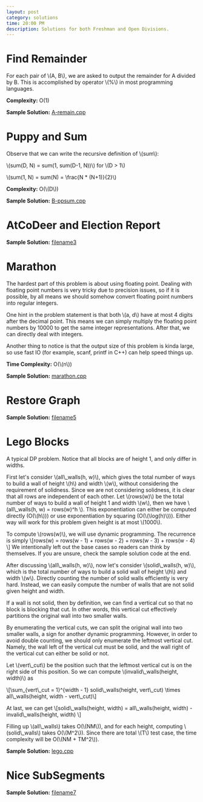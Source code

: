 ```yaml
---
layout: post
category: solutions
time: 20:00 PM
description: Solutions for both Freshman and Open Divisions.
---
```

# **Find Remainder**
For each pair of \\(A, B\\), we are asked to output the remainder for A divided by B. This is accomplished by operator \\(%\\) in most programming languages. 

**Complexity:** O(1)

**Sample Solution:** [A-remain.cpp]

# **Puppy and Sum**
Observe that we can write the recursive definition of \\(sum\\): 

\\(sum(D, N) = sum(1, sum(D-1, N))\\)  for \\(D > 1\\)

\\(sum(1, N) = sum(N) = \frac{N * (N+1)}{2}\\) 

**Complexity:** O(\\(D\\))

**Sample Solution:** [B-ppsum.cpp]

# **AtCoDeer and Election Report**

**Sample Solution:** [filename3]

# **Marathon**
The hardest part of this problem is about using floating point. 
Dealing with floating point numbers is very tricky due to precision issues, 
so if it is possible, by all means we should
somehow convert floating point numbers into regular integers. 

One hint in the problem statement is that both \\(a, d\\) have at most
4 digits after the decimal point. This means we can simply multiply
the floating point numbers by 10000 to get the same integer representations.
After that, we can directly deal with integers.

Another thing to notice is that the output size of this problem is kinda large,
so use fast IO (for example, scanf, printf in C++) can help speed things up.

**Time Complexity:** O(\\(n\\))

**Sample Solution:** [marathon.cpp]

# **Restore Graph**

**Sample Solution:** [filename5]

# **Lego Blocks**
A typical DP problem. Notice that all blocks are of height 1, and only differ
in widths.

First let's consider \\(all\\_walls(h, w)\\), which gives the total number of
ways to build a wall of height \\(h\\) and  width \\(w\\), without considering
the requirement of solidness. Since we are not considering solidness, it is
clear that all rows are independent of each other. Let \\(rows(w)\\) be the
total number of ways to build a wall of height 1 and width \\(w\\), then we have
\\(all\\_walls(h, w) = rows(w)^h \\). This exponentiation can either be 
computed directly (O(\\(h\\)))  or use exponentiation by squaring
(O(\\(\log(h)\\))). Either way will work for this problem given height is at most
\\(1000\\).

To compute \\(rows(w)\\), we will use dynamic programming. The recurrence is 
simply 
\\[rows(w) = rows(w - 1) + rows(w - 2) + rows(w - 3) + rows(w - 4) \\]
We intentionally left out the base cases so readers can think by themselves.
If you are unsure, check the sample solution code at the end.

After discussing \\(all\\_walls(h, w)\\), now let's consider 
\\(solid\\_walls(h, w)\\), which is the total number of ways to build a
solid wall of height \\(h\\) and width \\(w\\). Directly counting the number
of solid walls efficiently is very hard. Instead, we can easily compute the
number of walls that are not solid given height and width.

If a wall is not solid, then by definition, we can find a vertical cut so that
no block is blocking that cut. In other words, this vertical cut effectively
partitions the original wall into two smaller walls. 

By enumerating the vertical cuts, we can split the original wall into two
smaller walls, a sign for another dynamic programming. However, in order to
avoid double counting, we should only enumerate the leftmost vertical cut.
Namely, the wall left of the vertical cut must be solid, and the wall right
of the vertical cut can either be solid or not. 

Let \\(vert\\_cut\\) be the position such that the leftmost vertical cut is 
on the right side of this position.
So we can compute \\(invalid\\_walls(height, width)\\) as 

\\[\sum_{vert\\_cut = 1}^{width - 1}
    solid\\_walls(height, vert\\_cut)
    \times all\\_walls(height, width - vert\\_cut)\\]

At last, we can get 
\\[solid\\_walls(height, width) = all\\_walls(height, width) - 
    invalid\\_walls(height, width) \\]

Filling up \\(all\\_walls\\) takes O(\\(NM\\)), and for each height, computing
\\(solid\\_walls\\) takes O(\\(M^2\\)). Since there are total \\(T\\) test case,
the time complexity will be O(\\(NM + TM^2\\)).

**Sample Solution:** [lego.cpp]

# **Nice SubSegments**

**Sample Solution:** [filename7]

[A-remain.cpp]: /assets/ipl_solutions/season2/contest2/A-remain.cpp
[B-ppsum.cpp]: /assets/ipl_solutions/season2/contest2/B-ppsum.cpp
[filename3]: /assets/ipl_solutions/season2/contest2/filename3
[marathon.cpp]: /assets/ipl_solutions/season2/contest2/marathon.cpp
[filename5]: /assets/ipl_solutions/season2/contest2/filename5
[lego.cpp]: /assets/ipl_solutions/season2/contest2/lego.cpp
[filename7]: /assets/ipl_solutions/season2/contest2/filename7
